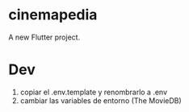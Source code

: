 # cinemapedia

A new Flutter project.

# Dev
1. copiar el .env.template y renombrarlo a .env
2. cambiar las variables de entorno (The MovieDB)